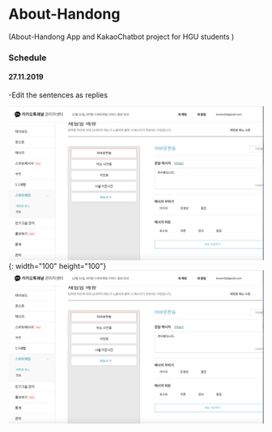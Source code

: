 # About-Handong
(About-Handong App and KakaoChatbot project for HGU students )


### Schedule

#### 27.11.2019
-Edit the sentences as replies

![title](/27.11.2019.png) {: width="100" height="100"}
![DetailPlan](./27.11.2019.png)



